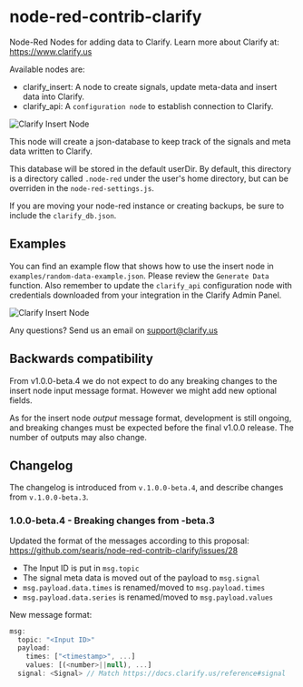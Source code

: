 # node-red-contrib-clarify

Node-Red Nodes for adding data to Clarify.
Learn more about Clarify at: https://www.clarify.us

Available nodes are:

- clarify_insert: A node to create signals, update meta-data and insert data into Clarify.
- clarify_api: A `configuration node` to establish connection to Clarify.

![Clarify Insert Node](https://github.com/searis/node-red-contrib-clarify/blob/master/examples/clarify-insert-node.png?raw=true)

This node will create a json-database to keep track of the signals and meta data written to Clarify.

This database will be stored in the default userDir. By default, this directory is a directory called `.node-red` under
the user's home directory, but can be overriden in the `node-red-settings.js`.

If you are moving your node-red instance or creating backups, be sure to include the `clarify_db.json`.

## Examples

You can find an example flow that shows how to use the insert node in `examples/random-data-example.json`. Please review the `Generate Data` function. Also remember to update the `clarify_api` configuration node with credentials downloaded from your integration in the Clarify Admin Panel.

![Clarify Insert Node](https://github.com/searis/node-red-contrib-clarify/blob/master/examples/random-data-example.png?raw=true)

Any questions? Send us an email on support@clarify.us

## Backwards compatibility

From v1.0.0-beta.4 we do not expect to do any breaking changes to the insert node input message format. However we might add new optional fields.

As for the insert node _output_ message format, development is still ongoing, and breaking changes must be expected before the final v1.0.0 release. The number of outputs may also change.

## Changelog

The changelog is introduced from `v.1.0.0-beta.4`, and describe changes from  `v.1.0.0-beta.3`.

### 1.0.0-beta.4 - Breaking changes from -beta.3

Updated the format of the messages according to this proposal: https://github.com/searis/node-red-contrib-clarify/issues/28

- The Input ID is put in `msg.topic`
- The signal meta data is moved out of the payload to `msg.signal`
- `msg.payload.data.times` is renamed/moved to `msg.payload.times`
- `msg.payload.data.series` is renamed/moved to `msg.payload.values`

New message format:
```js
msg:
  topic: "<Input ID>"
  payload:
    times: ["<timestamp>", ...]
    values: [(<number>||null), ...]
  signal: <Signal> // Match https://docs.clarify.us/reference#signal
  ```
